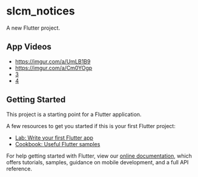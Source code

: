 # slcm_notices

A new Flutter project.

## App Videos

- https://imgur.com/a/UmLB1B9
- https://imgur.com/a/Cm0YOgp
- [3](https://learnermanipal-my.sharepoint.com/:v:/g/personal/prakhar_bhatnagar_learner_manipal_edu/ESFTEvWN67hGibdVcLE3FMABO_e0OUYeF6biC-qfrA1lBw?e=ZlgsbP)
- [4](https://learnermanipal-my.sharepoint.com/:v:/g/personal/prakhar_bhatnagar_learner_manipal_edu/Edoy5Bv34YpNpX9ttHcnAK4BhHboPkHGUc-MYule1i4f6A?e=hMwx8g)

## Getting Started

This project is a starting point for a Flutter application.

A few resources to get you started if this is your first Flutter project:

- [Lab: Write your first Flutter app](https://flutter.dev/docs/get-started/codelab)
- [Cookbook: Useful Flutter samples](https://flutter.dev/docs/cookbook)

For help getting started with Flutter, view our
[online documentation](https://flutter.dev/docs), which offers tutorials,
samples, guidance on mobile development, and a full API reference.
